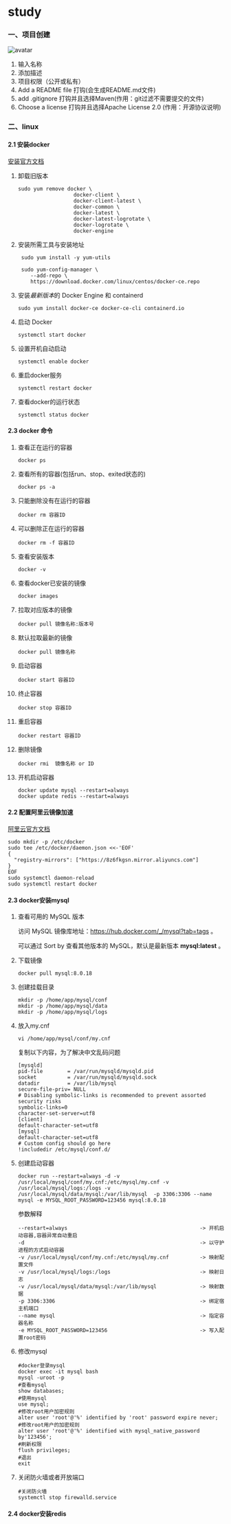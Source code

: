 # study

### 一、项目创建

![avatar](./picture/git项目创建.png)

1. 输入名称
2. 添加描述
3. 项目权限（公开或私有）
4. Add a README file 打钩(会生成README.md文件)
5. add .gitignore 打钩并且选择Maven(作用：git过滤不需要提交的文件)
6. Choose a license 打钩并且选择Apache License 2.0 (作用：开源协议说明)

### 二、linux

#### 2.1 安装docker

[安装官方文档](https://docs.docker.com/engine/install/centos/) 

1. 卸载旧版本

   ```
   sudo yum remove docker \
                     docker-client \
                     docker-client-latest \
                     docker-common \
                     docker-latest \
                     docker-latest-logrotate \
                     docker-logrotate \
                     docker-engine
   ```

2. 安装所需工具与安装地址

   ```
    sudo yum install -y yum-utils 
    
    sudo yum-config-manager \
       --add-repo \
       https://download.docker.com/linux/centos/docker-ce.repo
   ```

3. 安装*最新版本*的 Docker Engine 和 containerd

   ```
   sudo yum install docker-ce docker-ce-cli containerd.io
   ```

4. 启动 Docker

   ```
   systemctl start docker
   ```

5. 设置开机自动启动

   ```
   systemctl enable docker
   ```

6. 重启docker服务

   ```
   systemctl restart docker
   ```
   
7. 查看docker的运行状态

   ```
   systemctl status docker
   ```

#### 2.3 docker 命令

1. 查看正在运行的容器

   ```
   docker ps
   ```

2. 查看所有的容器(包括run、stop、exited状态的)

   ```
   docker ps -a
   ```

3. 只能删除没有在运行的容器

   ```
   docker rm 容器ID
   ```

4. 可以删除正在运行的容器

   ```
   docker rm -f 容器ID
   ```

5. 查看安装版本

   ```
   docker -v 
   ```

6. 查看docker已安装的镜像

   ```
   docker images
   ```

7. 拉取对应版本的镜像

   ```
   docker pull 镜像名称:版本号
   ```

8. 默认拉取最新的镜像

   ```
   docker pull 镜像名称
   ```

9. 启动容器

   ```
   docker start 容器ID
   ```

10. 终止容器

    ```
    docker stop 容器ID
    ```

11. 重启容器

    ```
    docker restart 容器ID
    ```

12. 删除镜像

    ```
    docker rmi  镜像名称 or ID
    ```
    
13. 开机启动容器

    ```
    docker update mysql --restart=always
    docker update redis --restart=always
    ```

#### 2.2 配置阿里云镜像加速

[阿里云官方文档](https://cr.console.aliyun.com/cn-hangzhou/instances/mirrors) 

```
sudo mkdir -p /etc/docker
sudo tee /etc/docker/daemon.json <<-'EOF'
{
  "registry-mirrors": ["https://8z6fkgsn.mirror.aliyuncs.com"]
}
EOF
sudo systemctl daemon-reload
sudo systemctl restart docker
```

#### 2.3 docker安装mysql

1. 查看可用的 MySQL 版本

   访问 MySQL 镜像库地址：https://hub.docker.com/_/mysql?tab=tags 。

   可以通过 Sort by 查看其他版本的 MySQL，默认是最新版本 **mysql:latest** 。

2. 下载镜像

   ```
   docker pull mysql:8.0.18
   ```

3. 创建挂载目录

   ```
   mkdir -p /home/app/mysql/conf
   mkdir -p /home/app/mysql/data
   mkdir -p /home/app/mysql/logs
   ```

4. 放入my.cnf

   ```
   vi /home/app/mysql/conf/my.cnf
   ```

   复制以下内容，为了解决中文乱码问题

   ```
   [mysqld]
   pid-file        = /var/run/mysqld/mysqld.pid
   socket          = /var/run/mysqld/mysqld.sock
   datadir         = /var/lib/mysql
   secure-file-priv= NULL
   # Disabling symbolic-links is recommended to prevent assorted security risks
   symbolic-links=0
   character-set-server=utf8 
   [client]
   default-character-set=utf8 
   [mysql]
   default-character-set=utf8 
   # Custom config should go here
   !includedir /etc/mysql/conf.d/
   ```

5. 创建启动容器

   ```
   docker run --restart=always -d -v /usr/local/mysql/conf/my.cnf:/etc/mysql/my.cnf -v /usr/local/mysql/logs:/logs -v /usr/local/mysql/data/mysql:/var/lib/mysql  -p 3306:3306 --name mysql -e MYSQL_ROOT_PASSWORD=123456 mysql:8.0.18
   ```

   参数解释

   ```
   --restart=always                                           -> 开机启动容器,容器异常自动重启
   -d                                                         -> 以守护进程的方式启动容器
   -v /usr/local/mysql/conf/my.cnf:/etc/mysql/my.cnf          -> 映射配置文件
   -v /usr/local/mysql/logs:/logs                             -> 映射日志
   -v /usr/local/mysql/data/mysql:/var/lib/mysql              -> 映射数据
   -p 3306:3306                                               -> 绑定宿主机端口
   --name mysql                                               -> 指定容器名称
   -e MYSQL_ROOT_PASSWORD=123456                              -> 写入配置root密码
   ```

6. 修改mysql

   ```
   #docker登录mysql
   docker exec -it mysql bash
   mysql -uroot -p 
   #查看mysql
   show databases;
   #使用mysql
   use mysql;
   #修改root用户加密规则
   alter user 'root'@'%' identified by 'root' password expire never;
   #修改root用户的加密规则
   alter user 'root'@'%' identified with mysql_native_password by'123456';
   #刷新权限
   flush privileges;
   #退出
   exit
   ```

7. 关闭防火墙或者开放端口

   ```
   #关闭防火墙
   systemctl stop firewalld.service
   ```


#### 2.4 docker安装redis
